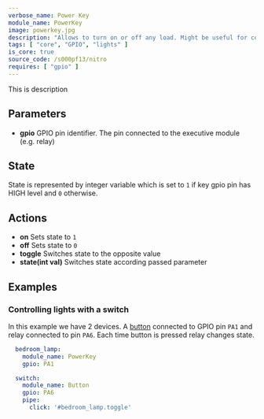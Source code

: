 ```yaml
---
verbose_name: Power Key
module_name: PowerKey
image: powerkey.jpg
description: "Allows to turn on or off any load. Might be useful for controlling lights."
tags: [ "core", "GPIO", "lights" ]
is_core: true
source_code: /s000pf13/nitro
requires: [ "gpio" ]
---
```


This is description

## Parameters

* **gpio** GPIO pin identifier. The pin connected to the executive
module (e.g. relay)

## State

State is represented by integer variable which is set to `1` if key
gpio pin has HIGH level and `0` otherwise.

## Actions

* **on** Sets state to `1`
* **off** Sets state to `0`
* **toggle** Switches state to the opposite value
* **state(int val)** Switches state according passed parameter

## Examples

### Controlling lights with a switch

In this example we have 2 devices. A [button](/modules/button)
connected to GPIO pin `PA1` and relay connected to pin `PA6`. Each time
button is pressed relay changes state.

```yaml
  bedroom_lamp:
    module_name: PowerKey
    gpio: PA1

  switch:
    module_name: Button
    gpio: PA6
    pipe:
      click: '#bedroom_lamp.toggle'
```